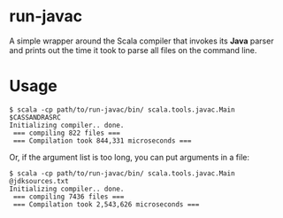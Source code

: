 run-javac
=========

A simple wrapper around the Scala compiler that invokes its **Java** parser and prints out the time it took to parse all files on the command line.

Usage
=====

```
$ scala -cp path/to/run-javac/bin/ scala.tools.javac.Main $CASSANDRASRC 
Initializing compiler.. done.
 === compiling 822 files ===
 === Compilation took 844,331 microseconds ===
```

Or, if the argument list is too long, you can put arguments in a file:

```
$ scala -cp path/to/run-javac/bin/ scala.tools.javac.Main @jdksources.txt
Initializing compiler.. done.
 === compiling 7436 files ===
 === Compilation took 2,543,626 microseconds ===
```

